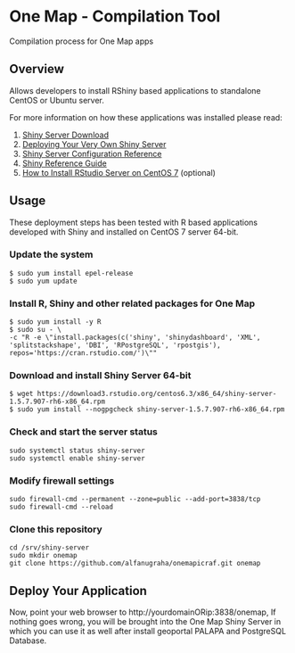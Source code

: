 # One Map - Compilation Tool
Compilation process for One Map apps

## Overview
Allows developers to install RShiny based applications to standalone CentOS or Ubuntu server.

For more information on how these applications was installed please read:

1. [Shiny Server Download](https://www.rstudio.com/products/shiny/download-server/)
2. [Deploying Your Very Own Shiny Server](https://www.r-bloggers.com/deploying-your-very-own-shiny-server/)
3. [Shiny Server Configuration Reference](http://docs.rstudio.com/shiny-server/#redhatcentos-6)
4. [Shiny Reference Guide](http://shiny.rstudio.com/reference/shiny/1.1.0/)
5. [How to Install RStudio Server on CentOS 7](https://www.vultr.com/docs/how-to-install-rstudio-server-on-centos-7) (optional)

## Usage
These deployment steps has been tested with R based applications developed with Shiny and installed on CentOS 7 server 64-bit.

### Update the system
```
$ sudo yum install epel-release
$ sudo yum update
```

### Install R, Shiny and other related packages for One Map
```
$ sudo yum install -y R
$ sudo su - \
-c "R -e \"install.packages(c('shiny', 'shinydashboard', 'XML', 'splitstackshape', 'DBI', 'RPostgreSQL', 'rpostgis'), repos='https://cran.rstudio.com/')\""
```

### Download and install Shiny Server 64-bit
```
$ wget https://download3.rstudio.org/centos6.3/x86_64/shiny-server-1.5.7.907-rh6-x86_64.rpm
$ sudo yum install --nogpgcheck shiny-server-1.5.7.907-rh6-x86_64.rpm
```

### Check and start the server status
```
sudo systemctl status shiny-server
sudo systemctl enable shiny-server
```

### Modify firewall settings
```
sudo firewall-cmd --permanent --zone=public --add-port=3838/tcp
sudo firewall-cmd --reload
```

### Clone this repository
```
cd /srv/shiny-server
sudo mkdir onemap
git clone https://github.com/alfanugraha/onemapicraf.git onemap
```

## Deploy Your Application
Now, point your web browser to http://yourdomainORip:3838/onemap, If nothing goes wrong, you will be brought into the One Map Shiny Server in which you can use it as well after install geoportal PALAPA and PostgreSQL Database.



